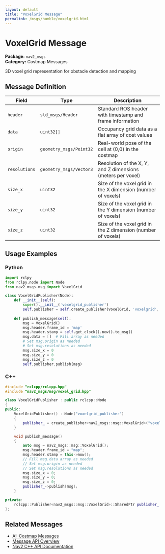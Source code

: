 ```yaml
---
layout: default
title: "VoxelGrid Message"
permalink: /msgs/humble/voxelgrid.html
---
```


# VoxelGrid Message

**Package:** `nav2_msgs`  
**Category:** Costmap Messages

3D voxel grid representation for obstacle detection and mapping

## Message Definition

| Field | Type | Description |
|-------|------|-------------|
| `header` | `std_msgs/Header` | Standard ROS header with timestamp and frame information |
| `data` | `uint32[]` | Occupancy grid data as a flat array of cost values |
| `origin` | `geometry_msgs/Point32` | Real-world pose of the cell at (0,0) in the costmap |
| `resolutions` | `geometry_msgs/Vector3` | Resolution of the X, Y, and Z dimensions (meters per voxel) |
| `size_x` | `uint32` | Size of the voxel grid in the X dimension (number of voxels) |
| `size_y` | `uint32` | Size of the voxel grid in the Y dimension (number of voxels) |
| `size_z` | `uint32` | Size of the voxel grid in the Z dimension (number of voxels) |



## Usage Examples

### Python

```python
import rclpy
from rclpy.node import Node
from nav2_msgs.msg import VoxelGrid

class VoxelGridPublisher(Node):
    def __init__(self):
        super().__init__('voxelgrid_publisher')
        self.publisher = self.create_publisher(VoxelGrid, 'voxelgrid', 10)
        
    def publish_message(self):
        msg = VoxelGrid()
        msg.header.frame_id = 'map'
        msg.header.stamp = self.get_clock().now().to_msg()
        msg.data = []  # Fill array as needed
        # Set msg.origin as needed
        # Set msg.resolutions as needed
        msg.size_x = 0
        msg.size_y = 0
        msg.size_z = 0
        self.publisher.publish(msg)
```

### C++

```cpp
#include "rclcpp/rclcpp.hpp"
#include "nav2_msgs/msg/voxel_grid.hpp"

class VoxelGridPublisher : public rclcpp::Node
{
public:
    VoxelGridPublisher() : Node("voxelgrid_publisher")
    {
        publisher_ = create_publisher<nav2_msgs::msg::VoxelGrid>("voxelgrid", 10);
    }

    void publish_message()
    {
        auto msg = nav2_msgs::msg::VoxelGrid();
        msg.header.frame_id = "map";
        msg.header.stamp = this->now();
        // Fill msg.data array as needed
        // Set msg.origin as needed
        // Set msg.resolutions as needed
        msg.size_x = 0;
        msg.size_y = 0;
        msg.size_z = 0;
        publisher_->publish(msg);
    }

private:
    rclcpp::Publisher<nav2_msgs::msg::VoxelGrid>::SharedPtr publisher_;
};
```

## Related Messages

- [All Costmap Messages](/humble/msgs/index.html#costmap-messages)
- [Message API Overview](/humble/msgs/index.html)
- [Nav2 C++ API Documentation](/humble/html/index.html)
